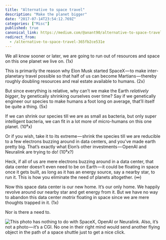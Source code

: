 ```yaml
---
title: "Alternative to space travel"
description: "Make the planet bigger"
date: "2017-07-14T23:54:12.769Z"
categories: ["Misc"]
published: true
canonical_link: https://medium.com/@anant90/alternative-to-space-travel-365fb2ce531e
redirect_from:
  - /alternative-to-space-travel-365fb2ce531e
---
```


We all know sooner or later, we are going to run out of resources and space on this one planet we live on. (1x)

This is primarily the reason why Elon Musk started SpaceX — to make inter-planetary travel possible so that half of us can become Martians — thereby roughly doubling resources and real estate available to humans. (2x)

But since everything is relative, why can’t we make the Earth _relatively bigger_, by genetically shrinking ourselves over time? Say if we genetically engineer our species to make humans a foot long on average, that’ll itself be quite a thing. (5x)

If we can shrink our species till we are as small as bacteria, but only super intelligent bacteria, we can fit in a lot more of micro-humans on this one planet. (10⁶x)

Or if you wish, take it to its extreme — shrink the species till we are reducible to a few electrons buzzing around in data centers, and you’ve made earth pretty big. That’s exactly what Elon’s other investments — OpenAI and Neuralink are trying to do! (10⁹x?)

Heck, if all of us are mere electrons buzzing around in a data center, that data center doesn’t even need to be on Earth — it could be floating in space once it gets built, as long as it has an energy source, say a nearby star, to run it. This is how you eliminate the need of planets altogether. (∞)

Now this space data center is our new home. It’s our only home. We happily revolve around our nearby star and get energy from it. But we have no way to abandon this data center _matrix_ floating in space since we are mere thoughts trapped in it. (1x)

Nor is there a need to.

![This photo has nothing to do with SpaceX, OpenAI or Neuralink. Also, it’s not a photo — it’s a CGI. No one in their right mind would send another flying object in the path of a space shuttle just to get a nice click.](/assets/blog/alternative-to-space-travel/asset-1.jpeg)
